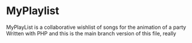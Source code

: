 # MyPlaylist
MyPlayList is a collaborative wishlist of songs for the animation of a party
Written with PHP
and this is the main branch version of this file, really